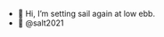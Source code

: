 - 👋 Hi, I’m setting sail again at low ebb.
- 🌱 @salt2021

<!---
salt2021/salt2021 is a ✨ special ✨ repository because its `README.md` (this file) appears on your GitHub profile.
You can click the Preview link to take a look at your changes.
--->
